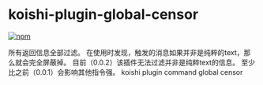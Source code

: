# koishi-plugin-global-censor

[![npm](https://img.shields.io/npm/v/koishi-plugin-global-censor?style=flat-square)](https://www.npmjs.com/package/koishi-plugin-global-censor)

所有返回信息全部过滤。
在使用时发现，触发的消息如果并非是纯粹的text，那么就会完全屏蔽掉。
目前（0.0.2）该插件无法过滤并非是纯粹text的信息。
至少比之前（0.0.1）会影响其他指令强。
koishi plugin command global censor

